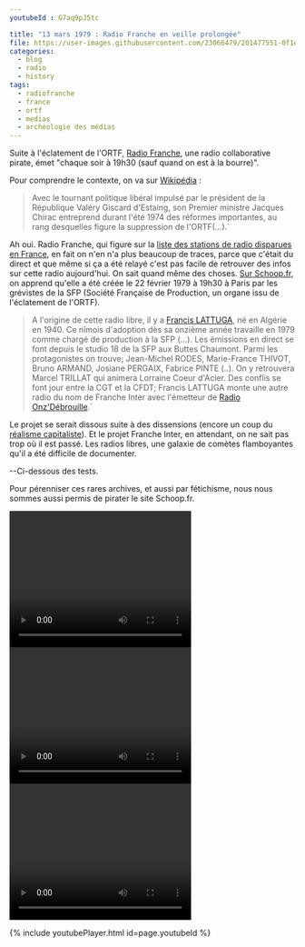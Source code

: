 ```yaml
---
youtubeId : G7aq9pJ5tc

title: "13 mars 1979 : Radio Franche en veille prolongée"
file: https://user-images.githubusercontent.com/23066479/201477551-0f1e9a98-438c-4957-a50f-f740f7a6fe1b.mp4](https://user-images.githubusercontent.com/23066479/201477883-1a892038-cbbf-43cd-8d1c-53f6c779ce1e.mp4
categories:
  - blog
  - radio
  - history
tags:
  - radiofranche
  - france
  - ortf
  - medias
  - archéologie des médias
---
```

Suite à l'éclatement de l'ORTF, [Radio Franche](https://www.cinearchives.org/Films-RADIO-FRANCHE-447-1147-0-1.html), une radio collaborative pirate, émet "chaque soir à 19h30 (sauf quand on est à la bourre)". 

Pour comprendre le contexte, on va sur [Wikipédia](https://fr.wikipedia.org/wiki/Office_de_radiodiffusion-t%C3%A9l%C3%A9vision_fran%C3%A7aise#:~:text=L'office%20est%20cr%C3%A9%C3%A9%20en,la%20fin%20de%20l'ORTF.) : 

>Avec le tournant politique libéral impulsé par le président de la République Valéry Giscard d'Estaing, son Premier ministre Jacques Chirac entreprend durant l'été 1974 des réformes importantes, au rang desquelles figure la suppression de l'ORTF(...).`

Ah oui. Radio Franche, qui figure sur la [liste des stations de radio disparues en France](https://fr.wikipedia.org/wiki/Liste_des_stations_de_radio_disparues_en_France), en fait on n'en n'a plus beaucoup de traces, parce que c'était du direct et que même si ça a été relayé c'est pas facile de retrouver des infos sur cette radio aujourd'hui. On sait quand même des choses. [Sur Schoop.fr](https://www.schoop.fr/ficheradio.php?id_radio=1684), on apprend qu'elle a été créée le 22 février 1979 à 19h30 à Paris par les grévistes de la SFP (Société Française de Production, un organe issu de l'éclatement de l'ORTF).

>A l'origine de cette radio libre, il y a [Francis LATTUGA](https://francis-lattuga.iggybook.com/fr/), né en Algérie en 1940. Ce nîmois d'adoption dès sa onzième année travaille en 1979 comme chargé de production à la SFP (...). Les émissions en direct se font depuis le studio 18 de la SFP aux Buttes Chaumont. Parmi les protagonistes on trouve; Jean-Michel RODES, Marie-France THIVOT, Bruno ARMAND, Josiane PERGAIX, Fabrice PINTE (..). On y retrouvera Marcel TRILLAT qui animera Lorraine Coeur d'Acier. Des conflis se font jour entre la CGT et  la CFDT;  Francis LATTUGA monte une autre radio du nom de Franche Inter avec l'émetteur de [Radio Onz'Débrouille](https://fr.wikipedia.org/wiki/Radio_Onz%27D%C3%A9brouille).`

Le projet se serait dissous suite à des dissensions (encore un coup du [réalisme capitaliste](https://fr.wikipedia.org/wiki/Le_R%C3%A9alisme_capitaliste._N%27y_a-t-il_aucune_alternative_%3F)). Et le projet Franche Inter, en attendant, on ne sait pas trop où il est passé. Les radios libres, une galaxie de comètes flamboyantes qu'il a été difficile de documenter.


--Ci-dessous des tests.  

Pour pérenniser ces rares archives, et aussi par fétichisme, nous nous sommes aussi permis de pirater le site Schoop.fr.

<video width="320" height="240" controls>

  <source type="video/mp4" src="[Générique Radio Franche 1979](https://user-images.githubusercontent.com/23066479/201477551-0f1e9a98-438c-4957-a50f-f740f7a6fe1b.mp4](https://user-images.githubusercontent.com/23066479/201477883-1a892038-cbbf-43cd-8d1c-53f6c779ce1e.mp4)">
  
</video>

<video width="320" height="240" controls>

  <source type="video/mp4" src="[Extrait Radio Franche v1 1979](https://user-images.githubusercontent.com/23066479/201477551-0f1e9a98-438c-4957-a50f-f740f7a6fe1b.mp4](https://user-images.githubusercontent.com/23066479/201477883-1a892038-cbbf-43cd-8d1c-53f6c779ce1e.mp4](https://user-images.githubusercontent.com/23066479/201477970-302736ef-e14b-4eee-9f5b-7ae2367ced4a.mp4)">

</video>

<video width="320" height="240" controls>

  <source type="video/mp4" src="[Extrait Radio Franche v2 1979]([https://user-images.githubusercontent.com/23066479/201477551-0f1e9a98-438c-4957-a50f-f740f7a6fe1b.mp4](https://user-images.githubusercontent.com/23066479/201477883-1a892038-cbbf-43cd-8d1c-53f6c779ce1e.mp4](https://user-images.githubusercontent.com/23066479/201477970-302736ef-e14b-4eee-9f5b-7ae2367ced4a.mp4])">

</video>

{% include youtubePlayer.html id=page.youtubeId %}
